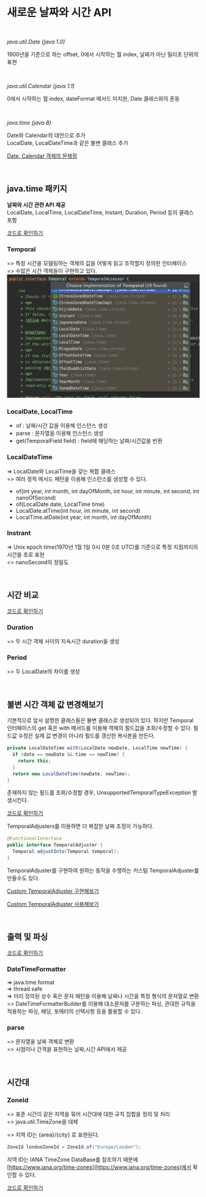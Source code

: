 # 새로운 날짜와 시간 API 

<br>

_java.util.Date (java 1.0)_

1900년을 기준으로 하는 offset, 0에서 시작하는 월 index, 날짜가 아닌 밀리초 단위의 표현

<br>

_java.util.Calendar (java 1.1)_

0에서 시작하는 월 index, dateFormat 메서드 미지원, Date 클래스와의 혼동

<br>

_java.time (java 8)_

Date와 Calendar의 대안으로 추가 <br>
LocalDate, LocalDateTime과 같은 불변 클래스 추가

[Date, Calendar 객체의 문제점](https://madplay.github.io/post/reasons-why-javas-date-and-calendar-was-bad)


<br>

## java.time 패키지

**날짜와 시간 관련 API 제공** <br>
LocalDate, LocalTime, LocalDateTime, Instant, Duration, Period 등의 클래스 포함

[코드로 확인하기](LocalDateTimeMain.java)



### Temporal

=> 특정 시간을 모델링하는 객체의 값을 어떻게 읽고 조작할지 정의한 인터페이스 <br>
=> 수많은 시간 객체들이 구현하고 있다. <br>
![Temporal 구현 객체 목록](../../../../../resources/modernjavainaction/chapter12/implement_Temporal.png)



### LocalDate, LocalTime

- of : 날짜/시간 값을 이용해 인스턴스 생성
- parse : 문자열을 이용해 인스턴스 생성
- get(TemporalField field) : field에 해당하는 날짜/시간값을 반환



### LocalDateTime

=> LocalDate와 LocalTime을 갖는 복합 클래스 <br>=> 여러 정적 메서드 패턴을 이용해 인스턴스를 생성할 수 있다. 

- of(int year, int month, int dayOfMonth, int hour, int minute, int second, int nanoOfSecond)
- of(LocalDate date, LocalTime time)
- LocalDate.atTime(int hour, int minute, int second)
- LocalTime.atDate(int year, int month, int dayOfMonth)



### Instrant

=> Unix epoch time(1970년 1월 1일 0시 0분 0초 UTC)를 기준으로 특정 지점까지의 시간을 초로 표현 <br>=> nanoSecond의 정밀도


<br>


## 시간 비교

[코드로 확인하기](DateTimeDiff.java)



### Duration

=> 두 시간 객체 사이의 지속시간 duration을 생성



### Period

=> 두 LocalDate의 차이를 생성



<br>

## 불변 시간 객체 값 변경해보기

기본적으로 앞서 설명한 클래스들은 불변 클래스로 생성되어 있다. 하지만 Temporal 인터페이스의 get 혹은 with 메서드를 이용해 객체의 필드값을 조회/수정할 수 있다. 필드값 수정은 실제 값 변경이 아니라 필드를 갱신한 복사본을 만든다.

```java
private LocalDateTime with(LocalDate newDate, LocalTime newTime) {
  if (date == newDate && time == newTime) {
    return this;
  }
  return new LocalDateTime(newDate, newTime);
}
```

존재하지 않는 필드를 조회/수정할 경우, UnsupportedTemporalTypeException 발생시킨다. 

[코드로 확인하기](DateTimeChange.java)



TemporalAdjusters를 이용하면 더 복잡한 날짜 조정이 가능하다. 

```java
@FunctionalInterface
public interface TemporalAdjuster {
  Temporal adjustInto(Temporal temporal);
}
```



TemporalAdjuster를 구현하여 원하는 동작을 수행하는 커스텀 TemporalAdjuster를 만들수도 있다. 

[Custom TemporalAdjuster 구현해보기](NextWorkingDay.java)

[Custom TemporalAdjuster 사용해보기](CustomTemporalAdjusterMain.java)

<br>


## 출력 및 파싱

[코드로 확인하기](DateTimeFormatParsing.java)

### DateTimeFormatter

=> java.time.format <br>
=> thread safe  <br>
=> 미리 정의된 상수 혹은 문자 패턴을 이용해 날짜나 시간을 특정 형식의 문자열로 변환 <br>
=> DateTimeFormatterBuilder를 이용해 대소문자를 구분하는 파싱, 관대한 규칙을 적용하는 파싱, 패딩, 포매터의 선택사항 등을 활용할 수 있다.

### parse

=> 문자열을 날짜 객체로 변환 <br>
=> 시점이나 간격을 표현하는 날짜,시간 API에서 제공


<br>


## 시간대 

### ZoneId

=> 표준 시간이 같은 지역을 묶어 시간대에 대한 규칙 집합을 정의 및 처리 <br> 
=> java.util.TimeZone을 대체 
 
 
=> 지역 ID는 {area}/{city} 로 표현된다. 

``` java
ZoneId londonZoneId = ZoneId.of("Europe/London");
```

지역 ID는 IANA TimeZone DataBase를 참조하기 때문에 [https://www.iana.org/time-zones](https://www.iana.org/time-zones)에서 확인할 수 있다. 

[코드로 확인하기](ZoneIdMain.java)

